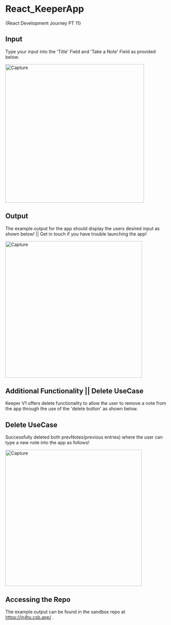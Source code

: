 # React_KeeperApp
{React Development Journey PT 11}

## Input

Type your input into the 'Title' Field and 'Take a Note' Field as provided below. 

<img width="433" alt="Capture" src="https://user-images.githubusercontent.com/91548582/143617026-a4b18be5-e63d-464c-9b12-5d5590ec9041.PNG">

## Output

The example output for the app should display the users desired input as shown below! || Get in touch if you have trouble launching the app!

<img width="427" alt="Capture" src="https://user-images.githubusercontent.com/91548582/143617151-3ee9d23a-d100-417a-a94a-17568b42f59c.PNG">

## Additional Functionality || Delete UseCase

Keeper V1 offers delete functionality to allow the user to remove a note from the app through the use of the 'delete button' as shown below.

## Delete UseCase

Successfully deleted both prevNotes(previous entries) where the user can type a new note into the app as follows!

<img width="426" alt="Capture" src="https://user-images.githubusercontent.com/91548582/143617428-1599367f-334f-4dac-ab28-87510116865d.PNG">


## Accessing the Repo

The example output can be found in the sandbox repo at https://jn4tu.csb.app/ .
